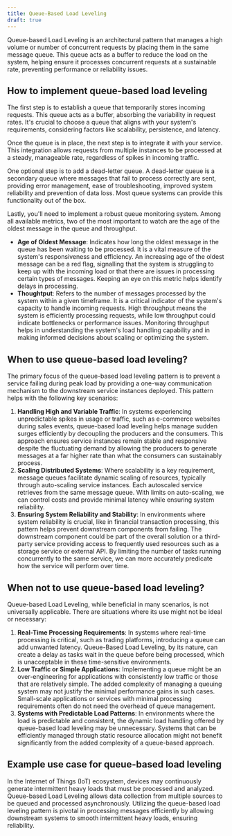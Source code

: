 ```yaml
---
title: Queue-Based Load Leveling
draft: true
---
```


Queue-based Load Leveling is an architectural pattern that manages a high volume or number of concurrent requests by placing them in the same message queue. This queue acts as a buffer to reduce the load on the system, helping ensure it processes concurrent requests at a sustainable rate, preventing performance or reliability issues.

<!--more-->

## How to implement queue-based load leveling

The first step is to establish a queue that temporarily stores incoming requests. This queue acts as a buffer, absorbing the variability in request rates. It's crucial to choose a queue that aligns with your system's requirements, considering factors like scalability, persistence, and latency.

Once the queue is in place, the next step is to integrate it with your service. This integration allows requests from multiple instances to be processed at a steady, manageable rate, regardless of spikes in incoming traffic.

One optional step is to add a dead-letter queue. A dead-letter queue is a secondary queue where messages that fail to process correctly are sent, providing error management, ease of troubleshooting, improved system reliability and prevention of data loss. Most queue systems can provide this functionality out of the box.

Lastly, you'll need to implement a robust queue monitoring system. Among all available metrics, two of the most important to watch are the age of the oldest message in the queue and throughput.

- **Age of Oldest Message**: Indicates how long the oldest message in the queue has been waiting to be processed. It is a vital measure of the system's responsiveness and efficiency. An increasing age of the oldest message can be a red flag, signalling that the system is struggling to keep up with the incoming load or that there are issues in processing certain types of messages. Keeping an eye on this metric helps identify delays in processing.
- **Thoughtput**: Refers to the number of messages processed by the system within a given timeframe. It is a critical indicator of the system's capacity to handle incoming requests. High throughput means the system is efficiently processing requests, while low throughput could indicate bottlenecks or performance issues. Monitoring throughput helps in understanding the system's load handling capability and in making informed decisions about scaling or optimizing the system.

## When to use queue-based load leveling?

The primary focus of the queue-based load leveling pattern is to prevent a service failing during peak load by providing a one-way communication mechanism to the downstream service instances deployed. This pattern helps with the following key scenarios:

1. **Handling High and Variable Traffic**: In systems experiencing unpredictable spikes in usage or traffic, such as e-commerce websites during sales events, queue-based load leveling helps manage sudden surges efficiently by decoupling the producers and the consumers. This approach ensures service instances remain stable and responsive despite the fluctuating demand by allowing the producers to generate messages at a far higher rate than what the consumers can sustainably process.
2. **Scaling Distributed Systems**: Where scalability is a key requirement, message queues facilitate dynamic scaling of resources, typically through auto-scaling service instances. Each autoscaled service retrieves from the same message queue. With limits on auto-scaling, we can control costs and provide minimal latency while ensuring system reliability.
3. **Ensuring System Reliability and Stability**: In environments where system reliability is crucial, like in financial transaction processing, this pattern helps prevent downstream components from failing. The downstream component could be part of the overall solution or a third-party service providing access to frequently used resources such as a storage service or external API. By limiting the number of tasks running concurrently to the same service, we can more accurately predicate how the service will perform over time.

## When not to use queue-based load leveling?

Queue-based Load Leveling, while beneficial in many scenarios, is not universally applicable. There are situations where its use might not be ideal or necessary:

1. **Real-Time Processing Requirements**: In systems where real-time processing is critical, such as trading platforms, introducing a queue can add unwanted latency. Queue-Based Load Leveling, by its nature, can create a delay as tasks wait in the queue before being processed, which is unacceptable in these time-sensitive environments.
2. **Low Traffic or Simple Applications**: Implementing a queue might be an over-engineering for applications with consistently low traffic or those that are relatively simple. The added complexity of managing a queuing system may not justify the minimal performance gains in such cases. Small-scale applications or services with minimal processing requirements often do not need the overhead of queue management.
3. **Systems with Predictable Load Patterns**: In environments where the load is predictable and consistent, the dynamic load handling offered by queue-based load leveling may be unnecessary. Systems that can be efficiently managed through static resource allocation might not benefit significantly from the added complexity of a queue-based approach.

## Example use case for queue-based load leveling

In the Internet of Things (IoT) ecosystem, devices may continuously generate intermittent heavy loads that must be processed and analyzed. Queue-based Load Leveling allows data collection from multiple sources to be queued and processed asynchronously. Utilizing the queue-based load leveling pattern is pivotal in processing messages efficiently by allowing downstream systems to smooth intermittent heavy loads, ensuring reliability.
